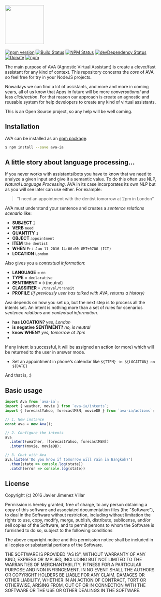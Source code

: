 # <a href='https://github.com/ava-ia/core'><img src='https://dl.dropboxusercontent.com/s/pdoawhkvg295ish/ava.png?dl=0' height='128'></a>

[![npm version](https://img.shields.io/npm/v/ava-ia.svg?style=flat-square)](https://www.npmjs.com/package/ava-ia) [![Build Status](http://img.shields.io/travis/ava-ia/core/master.svg?style=flat-square)](https://travis-ci.org/ava-ia/core) [![NPM Status](http://img.shields.io/npm/dm/ava-ia.svg?style=flat-square)](https://www.npmjs.org/package/ava-ia) [![devDependency Status](https://img.shields.io/david/ava-ia/core.svg?style=flat-square)](https://david-dm.org/ava-ia/core#info=dependencies) [![Donate](https://img.shields.io/badge/donate-paypal-blue.svg?style=flat-square)](https://paypal.me/soyjavi)
[![npm](https://img.shields.io/npm/l/botkit.svg?style=flat-square)](https://spdx.org/licenses/MIT)

The main purpose of AVA (Agnostic Virtual Assistant) is create a clever/fast assistant for any kind of context. This repository concerns the *core* of AVA so feel free for try in your NodeJS projects.

Nowadays we can find a lot of assistants, and more and more in coming years, all of us know that Apps in future will be more *conversational* and less *click/action*. For that reason our approach is create an agnostic and reusable system for help developers to create any kind of virtual assistants.

This is an Open Source project, so any help will be well coming.


## Installation

AVA can be installed as an [npm package](https://www.npmjs.org/package/ava-ia):

```bash
$ npm install --save ava-ia
```


## A little story about language processing...

If you never works with assistants/bots you have to know that we need to analyze a given input and give it a semantic value. To do this often use NLP, *Natural Language Processing*. AVA in its case incorporates its own NLP but as you will see later can use either. For example:

> "I need an appointment with the dentist tomorrow at 2pm in London"

AVA must understand your sentence and creates a *sentence relations scenario* like:
  + **SUBJECT** `I`
  + **VERB** `need`
  + **QUANTITY** `1`
  + **OBJECT** `appointment`
  + **ITEM** `the dentist`
  + **WHEN** `Fri Jun 11 2016 14:00:00 GMT+0700 (ICT)`
  + **LOCATION** `London`

Also gives you a *contextual information*:
  + **LANGUAGE** = `en`
  + **TYPE** = `declarative`
  + **SENTIMENT** = `0` (neutral)
  + **CLASSIFIER** = `/travel/transit`
  + **PROFILE** *(If previously user has talked with AVA, returns a history)*

Ava depends on how you set up, but the next step is to process all the intents set. An intent is nothing more than a set of rules for scenarios *sentence relations* and *contextual information*.
  + **has LOCATION?** *yes, London*
  + **is negative SENTIMENT?** *no, is neutral*
  + **know WHEN?** *yes, tomorrow at 2pm*
  +

If any intent is successful, it will be assigned an action (or more) which will be returned to the user in answer mode.
  + Set an appointment in phone's calendar like `${ITEM} in ${LOCATION} on ${DATE}`

And that is, :)


## Basic usage

```js
import Ava from `ava-ia`;
import { weather, movie } from `ava-ia/intents`;
import { forecastYahoo, forecastMSN, movieDB } from `ava-ia/actions`;

// 1. New instance
const ava = new Ava();

// 2. Configure the intents
ava
  .intent(weather, [forecastYahoo, forecastMSN])
  .intent(movie, movieDB);

// 3. Chat with Ava
ava.listen('Do you know if tomorrow will rain in Bangkok?')
  .then(state => console.log(state))
  .catch(error => console.log(state))
```


## License

Copyright (c) 2016 Javier Jimenez Villar

Permission is hereby granted, free of charge, to any person obtaining a copy
of this software and associated documentation files (the "Software"), to deal
in the Software without restriction, including without limitation the rights
to use, copy, modify, merge, publish, distribute, sublicense, and/or sell
copies of the Software, and to permit persons to whom the Software is
furnished to do so, subject to the following conditions:

The above copyright notice and this permission notice shall be included in
all copies or substantial portions of the Software.

THE SOFTWARE IS PROVIDED "AS IS", WITHOUT WARRANTY OF ANY KIND, EXPRESS OR
IMPLIED, INCLUDING BUT NOT LIMITED TO THE WARRANTIES OF MERCHANTABILITY,
FITNESS FOR A PARTICULAR PURPOSE AND NON INFRINGEMENT. IN NO EVENT SHALL THE
AUTHORS OR COPYRIGHT HOLDERS BE LIABLE FOR ANY CLAIM, DAMAGES OR OTHER
LIABILITY, WHETHER IN AN ACTION OF CONTRACT, TORT OR OTHERWISE, ARISING FROM,
OUT OF OR IN CONNECTION WITH THE SOFTWARE OR THE USE OR OTHER DEALINGS IN
THE SOFTWARE.
